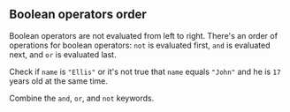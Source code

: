 ## Boolean operators order

Boolean operators are not evaluated from left to right. There's an order of operations for 
boolean operators: `not` is evaluated first, `and` is evaluated next, and `or` is evaluated last.  
  
Check if `name` is `"Ellis"` or it's not true that `name` equals `"John"` and he is `17` years old at the same time.  

<div class='hint'>Combine the <code>and</code>, <code>or</code>, and <code>not</code> keywords.</div>
